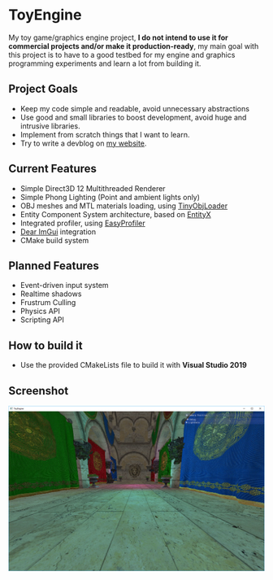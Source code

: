 # ToyEngine

My toy game/graphics engine project, **I do not intend to use it for commercial projects and/or make it production-ready**, 
my main goal with this project is to have to a good testbed for my engine and graphics programming experiments and learn a lot from building it.

## Project Goals

* Keep my code simple and readable, avoid unnecessary abstractions
* Use good and small libraries to boost development, avoid huge and intrusive libraries.
* Implement from scratch things that I want to learn. 
* Try to write a devblog on [my website](https://caioteixeira.com.br/blog/).

## Current Features

* Simple Direct3D 12 Multithreaded Renderer
* Simple Phong Lighting (Point and ambient lights only)
* OBJ meshes and MTL materials loading, using [TinyObjLoader](https://github.com/syoyo/tinyobjloader)
* Entity Component System architecture, based on [EntityX](https://github.com/alecthomas/entityx)
* Integrated profiler, using [EasyProfiler](https://github.com/yse/easy_profiler)
* [Dear ImGui](https://github.com/ocornut/imgui) integration
* CMake build system

## Planned Features

* Event-driven input system
* Realtime shadows
* Frustrum Culling
* Physics API
* Scripting API

## How to build it

* Use the provided CMakeLists file to build it with **Visual Studio 2019**

## Screenshot

![Sponza](https://raw.githubusercontent.com/caioteixeira/ToyEngine/master/Sponza.jpg)
